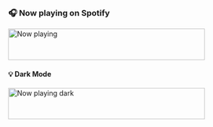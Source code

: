 <h3>🎧 Now playing on Spotify</h3>

<a href="https://now-playing-profile.incognitojam.vercel.app/now-playing?open">
  <img src="https://now-playing-profile.incognitojam.vercel.app/now-playing?width=400" width="400" height="64" alt="Now playing">
</a>

<h4>💡 Dark Mode</h4>

<a href="https://now-playing-profile.incognitojam.vercel.app/now-playing?open">
  <img src="https://now-playing-profile.incognitojam.vercel.app/now-playing?dark=true&width=400" width="400" height="64" alt="Now playing dark">
</a>
